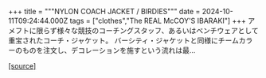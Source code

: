 +++
title = """NYLON COACH JACKET / BIRDIES"""
date = 2024-10-11T09:24:44.000Z
tags = ["clothes","The REAL McCOY'S IBARAKI"]
+++
アメフトに限らず様々な競技のコーチングスタッフ、あるいはベンチウェアとして重宝されたコーチ・ジャケット。 バーシティ・ジャケットと同様にチームカラーのものを注文し、デコレーションを施すという流れは最...

[[source]](https://the-realmccoys.ocnk.net/product/1408)
